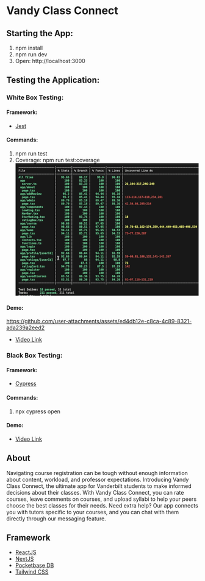 # Vandy Class Connect

## Starting the App:

1. npm install
2. npm run dev
3. Open: http://localhost:3000

## Testing the Application:
### White Box Testing:
#### Framework:
- [Jest](https://jestjs.io/)
#### Commands:
1. npm run test
2. Coverage: npm run test:coverage
![Coverage](public/images/testingCoverage.png)
#### Demo:
https://github.com/user-attachments/assets/ed4db12e-c8ca-4c89-8321-ada239a2eed2
- [Video Link](https://vimeo.com/1032895311/3d18455398?share=copy)

### Black Box Testing:
#### Framework:
- [Cypress](https://www.cypress.io/app)
#### Commands:
1. npx cypress open
#### Demo:
- [Video Link](https://vimeo.com/1032893465/3742594b86?share=copy)

## About

Navigating course registration can be tough without enough information about content, workload, and professor expectations. Introducing Vandy Class Connect, the ultimate app for Vanderbilt students to make informed decisions about their classes. With Vandy Class Connect, you can rate courses, leave comments on courses, and upload syllabi to help your peers choose the best classes for their needs. Need extra help? Our app connects you with tutors specific to your courses, and you can chat with them directly through our messaging feature. 

## Framework

- [ReactJS](https://react.dev/)
- [NextJS](https://nextjs.org/docs)
- [Pocketbase DB](https://pocketbase.io/)
- [Tailwind CSS](https://tailwindcss.com/)
